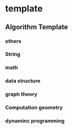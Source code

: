 # template

## Algorithm Template

### others

### String

### math

### data structure

### graph theory

### Computation geometry

### dynaminc programming
